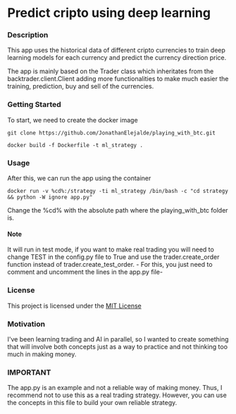 # Predict cripto using deep learning

### Description

This app uses the historical data of different cripto currencies to train deep learning models for each currency and predict
the currency direction price.

The app is mainly based on the Trader class which inheritates from the backtrader.client.Client adding more functionalities to make much easier the
training, prediction, buy and sell of the currencies.

### Getting Started

To start, we need to create the docker image
```console
git clone https://github.com/JonathanElejalde/playing_with_btc.git

docker build -f Dockerfile -t ml_strategy .
```

### Usage

After this, we can run the app using the container
```console
docker run -v %cd%:/strategy -ti ml_strategy /bin/bash -c "cd strategy && python -W ignore app.py"
```
Change the %cd% with the absolute path where the playing_with_btc folder is.

#### Note

It will run in test mode, if you want to make real trading you will need to change TEST in the config.py file to True and 
use the trader.create_order function instead of trader.create_test_order. - For this, you just need to comment and uncomment the lines
in the app.py file-

### License

This project is licensed under the [MIT License](https://github.com/this/project/blob/master/LICENSE)

### Motivation

I've been learning trading and AI in parallel, so I wanted to create something that will involve both concepts just as a way to practice and not
thinking too much in making money.

### IMPORTANT

The app.py is an example and not a reliable way of making money. Thus, I recommend not to use this as a real trading strategy. However, 
you can use the concepts in this file to build your own reliable strategy.
